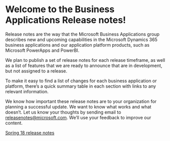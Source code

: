 # Welcome to the Business Applications Release notes!

Release notes are the way that the Microsoft Business Applications group describes new and upcoming capabilities in the Microsoft Dynamics 365 business applications and our application platform products, such as Microsoft PowerApps and PowerBI.

We plan to publish a set of release notes for each release timeframe, as well as a list of features that we are ready to announce that are in development, but not assigned to a release. 

To make it easy to find a list of changes for each business application or platform, there’s a quick summary table in each section with links to any relevant information. 

We know how important these release notes are to your organization for planning a successful update. We want to know what works and what doesn’t. Let us know your thoughts by sending email to [releasenotes@microsoft.com](mailto:releasenotes@microsoft.com). We’ll use your feedback to improve our content.


[Spring 18 release notes](Spring18/release-overview.md)
